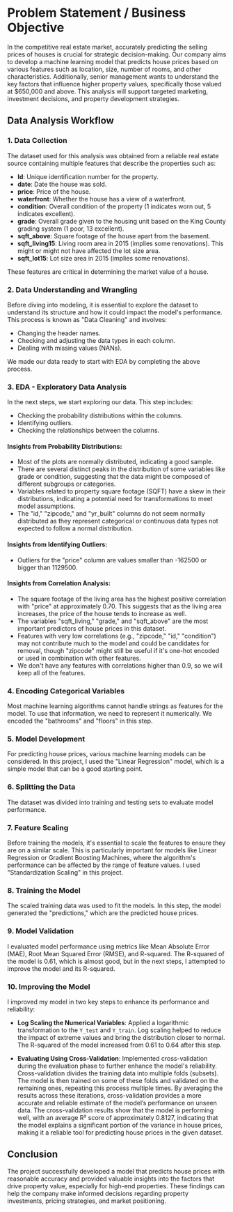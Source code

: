 # Problem Statement / Business Objective

In the competitive real estate market, accurately predicting the selling prices of houses is crucial for strategic decision-making. Our company aims to develop a machine learning model that predicts house prices based on various features such as location, size, number of rooms, and other characteristics. Additionally, senior management wants to understand the key factors that influence higher property values, specifically those valued at $650,000 and above. This analysis will support targeted marketing, investment decisions, and property development strategies.

## Data Analysis Workflow

### 1. Data Collection

The dataset used for this analysis was obtained from a reliable real estate source containing multiple features that describe the properties such as:

- **Id**: Unique identification number for the property.
- **date**: Date the house was sold.
- **price**: Price of the house.
- **waterfront**: Whether the house has a view of a waterfront.
- **condition**: Overall condition of the property (1 indicates worn out, 5 indicates excellent).
- **grade**: Overall grade given to the housing unit based on the King County grading system (1 poor, 13 excellent).
- **sqft_above**: Square footage of the house apart from the basement.
- **sqft_living15**: Living room area in 2015 (implies some renovations). This might or might not have affected the lot size area.
- **sqft_lot15**: Lot size area in 2015 (implies some renovations).

These features are critical in determining the market value of a house.

### 2. Data Understanding and Wrangling

Before diving into modeling, it is essential to explore the dataset to understand its structure and how it could impact the model's performance. This process is known as "Data Cleaning" and involves:

- Changing the header names.
- Checking and adjusting the data types in each column.
- Dealing with missing values (NANs).

We made our data ready to start with EDA by completing the above process.

### 3. EDA - Exploratory Data Analysis

In the next steps, we start exploring our data. This step includes:

- Checking the probability distributions within the columns.
- Identifying outliers.
- Checking the relationships between the columns.

#### Insights from Probability Distributions:

- Most of the plots are normally distributed, indicating a good sample.
- There are several distinct peaks in the distribution of some variables like grade or condition, suggesting that the data might be composed of different subgroups or categories.
- Variables related to property square footage (SQFT) have a skew in their distributions, indicating a potential need for transformations to meet model assumptions.
- The "id," "zipcode," and "yr_built" columns do not seem normally distributed as they represent categorical or continuous data types not expected to follow a normal distribution.

#### Insights from Identifying Outliers:

- Outliers for the "price" column are values smaller than -162500 or bigger than 1129500.

#### Insights from Correlation Analysis:

- The square footage of the living area has the highest positive correlation with "price" at approximately 0.70. This suggests that as the living area increases, the price of the house tends to increase as well.
- The variables "sqft_living," "grade," and "sqft_above" are the most important predictors of house prices in this dataset.
- Features with very low correlations (e.g., "zipcode," "id," "condition") may not contribute much to the model and could be candidates for removal, though "zipcode" might still be useful if it's one-hot encoded or used in combination with other features.
- We don't have any features with correlations higher than 0.9, so we will keep all of the features.

### 4. Encoding Categorical Variables

Most machine learning algorithms cannot handle strings as features for the model. To use that information, we need to represent it numerically. We encoded the "bathrooms" and "floors" in this step.

### 5. Model Development

For predicting house prices, various machine learning models can be considered. In this project, I used the "Linear Regression" model, which is a simple model that can be a good starting point.

### 6. Splitting the Data

The dataset was divided into training and testing sets to evaluate model performance.

### 7. Feature Scaling

Before training the models, it's essential to scale the features to ensure they are on a similar scale. This is particularly important for models like Linear Regression or Gradient Boosting Machines, where the algorithm's performance can be affected by the range of feature values. I used "Standardization Scaling" in this project.

### 8. Training the Model

The scaled training data was used to fit the models. In this step, the model generated the "predictions," which are the predicted house prices.

### 9. Model Validation

I evaluated model performance using metrics like Mean Absolute Error (MAE), Root Mean Squared Error (RMSE), and R-squared. The R-squared of the model is 0.61, which is almost good, but in the next steps, I attempted to improve the model and its R-squared.

### 10. Improving the Model

I improved my model in two key steps to enhance its performance and reliability:

- **Log Scaling the Numerical Variables**: Applied a logarithmic transformation to the `Y_test` and `Y_train`. Log scaling helped to reduce the impact of extreme values and bring the distribution closer to normal. The R-squared of the model increased from 0.61 to 0.64 after this step.
  
- **Evaluating Using Cross-Validation**: Implemented cross-validation during the evaluation phase to further enhance the model's reliability. Cross-validation divides the training data into multiple folds (subsets). The model is then trained on some of these folds and validated on the remaining ones, repeating this process multiple times. By averaging the results across these iterations, cross-validation provides a more accurate and reliable estimate of the model’s performance on unseen data. The cross-validation results show that the model is performing well, with an average R² score of approximately 0.8127, indicating that the model explains a significant portion of the variance in house prices, making it a reliable tool for predicting house prices in the given dataset.

## Conclusion

The project successfully developed a model that predicts house prices with reasonable accuracy and provided valuable insights into the factors that drive property value, especially for high-end properties. These findings can help the company make informed decisions regarding property investments, pricing strategies, and market positioning.
